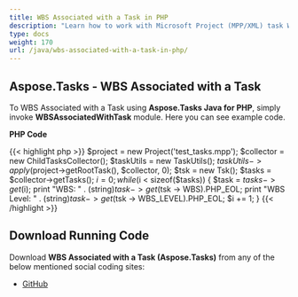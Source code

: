 ```yaml
---
title: WBS Associated with a Task in PHP
description: "Learn how to work with Microsoft Project (MPP/XML) task WBS values using Aspose.Tasks Java for PHP."
type: docs
weight: 170
url: /java/wbs-associated-with-a-task-in-php/
---
```


## **Aspose.Tasks - WBS Associated with a Task**
To WBS Associated with a Task using **Aspose.Tasks Java for PHP**, simply invoke **WBSAssociatedWithTask** module. Here you can see example code.

**PHP Code**

{{< highlight php >}}
$project = new Project('test_tasks.mpp');
$collector = new ChildTasksCollector();
$taskUtils = new TaskUtils();
$taskUtils->apply($project->getRootTask(), $collector, 0);
$tsk = new Tsk();
$tasks = $collector->getTasks();
$i = 0;
while ($i < sizeof($tasks)) {
    $task = $tasks -> get($i);
    print "WBS: " . (string)$task -> get($tsk -> WBS).PHP_EOL;
    print "WBS Level: " . (string)$task -> get($tsk -> WBS_LEVEL).PHP_EOL;
    $i += 1;
}
{{< /highlight >}}

## **Download Running Code**
Download **WBS Associated with a Task (Aspose.Tasks)** from any of the below mentioned social coding sites:

- [GitHub](https://github.com/aspose-tasks/Aspose.Tasks-for-Java/blob/master/Plugins/Aspose_Tasks_Java_for_PHP/src/aspose/tasks/WorkingWithTasks/WbsAssociatedWithTask.php)
